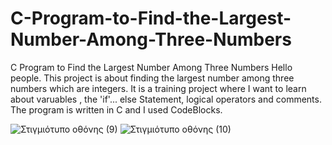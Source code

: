 # C-Program-to-Find-the-Largest-Number-Among-Three-Numbers
C Program to Find the Largest Number Among Three Numbers
Hello people.
This project is about finding the largest number among three numbers which are integers.
It is a training project where I want to learn about varuables , the 'if'... else Statement,
logical operators and comments.
The program is written in C and I used CodeBlocks.

![Στιγμιότυπο οθόνης (9)](https://user-images.githubusercontent.com/116835400/201434476-61d516c0-03af-4dcd-8d38-eb483edf54d7.png)
![Στιγμιότυπο οθόνης (10)](https://user-images.githubusercontent.com/116835400/201434897-ba9dcce9-c9d3-4ae5-a07a-0d9c7de63a9f.png)
